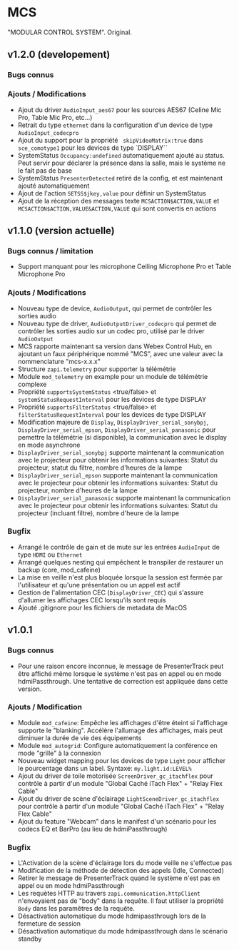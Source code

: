 # MCS
"MODULAR CONTROL SYSTEM". Original.

## v1.2.0 (developement)
### Bugs connus

### Ajouts / Modifications
* Ajout du driver `AudioInput_aes67` pour les sources AES67 (Celine Mic Pro, Table Mic Pro, etc...)
* Retrait du type `ethernet` dans la configuration d'un device de type `AudioInput_codecpro`
* Ajout du support pour la propriété ` skipVideoMatrix:true` dans `sce_comotype1` pour les devices de type `DISPLAY``
* SystemStatus `Occupancy:undefined` automatiquement ajouté au status. Peut servir pour déclarer la présence dans la salle, mais le système ne le fait pas de base
* SystemStatus `PresenterDetected` retiré de la config, et est maintenant ajouté automatiquement
* Ajout de l'action `SETSS$jkey,value` pour définir un SystemStatus
* Ajout de la réception des messages texte `MCSACTION$ACTION,VALUE` et `MCSACTION$ACTION,VALUE&ACTION,VALUE`  qui sont convertis en actions


## v1.1.0 (version actuelle)
### Bugs connus / limitation
* Support manquant pour les microphone Ceiling Microphone Pro et Table Microphone Pro

### Ajouts / Modifications
* Nouveau type de device, `AudioOutput`, qui permet de contrôler les sorties audio
* Nouveau type de driver, `AudioOutputDriver_codecpro` qui permet de contrôler les sorties audio sur un codec pro, utilisé par le driver `AudioOutput`
* MCS rapporte maintenant sa version dans Webex Control Hub, en ajoutant un faux périphérique nommé "MCS", avec une valeur avec la nommenclature "mcs-x.x.x"
* Structure `zapi.telemetry` pour supporter la télémétrie
* Module `mod_telemetry` en example pour un module de télémétrie complexe
* Propriété `supportsSystemStatus` <true/false> et `systemStatusRequestInterval` pour les devices de type DISPLAY 
* Propriété `supportsFilterStatus` <true/false> et `filterStatusRequestInterval` pour les devices de type DISPLAY
* Modification majeure de `Display`, `DisplayDriver_serial_sonybpj`, `DisplayDriver_serial_epson`, `DisplayDriver_serial_panasonic` pour pemettre la télémétrie (si disponible), la communication avec le display en mode asynchrone
* `DisplayDriver_serial_sonybpj` supporte maintenant la communication avec le projecteur pour obtenir les informations suivantes: Statut du projecteur, statut du filtre, nombre d'heures de la lampe
* `DisplayDriver_serial_epson` supporte maintenant la communication avec le projecteur pour obtenir les informations suivantes: Statut du projecteur, nombre d'heures de la lampe
* `DisplayDriver_serial_panasonic` supporte maintenant la communication avec le projecteur pour obtenir les informations suivantes: Statut du projecteur (incluant filtre), nombre d'heure de la lampe

### Bugfix
* Arrangé le contrôle de gain et de mute sur les entrées `AudioInput` de type `HDMI` ou `Ethernet`
* Arrangé quelques nesting qui empêchent le transpiler de restaurer un backup (core, mod_cafeine)
* La mise en veille n'est plus bloquée lorsque la session est fermée par l'utilisateur et qu'une présentation ou un appel est actif
* Gestion de l'alimentation CEC (`DisplayDriver_CEC`) qui s'assure d'allumer les affichages CEC lorsqu'ils sont requis
* Ajouté .gitignore pour les fichiers de metadata de MacOS


## v1.0.1
### Bugs connus
* Pour une raison encore inconnue, le message de PresenterTrack peut être affiché même lorsque le système n'est pas en appel ou en mode hdmiPassthrough. Une tentative de correction est appliquée dans cette version.

### Ajouts / Modification
* Module `mod_cafeine`: Empêche les affichages d'être éteint si l'affichage supporte le "blanking". Accélère l'allumage des affichages, mais peut diminuer la durée de vie des équipements
* Module `mod_autogrid`: Configure automatiquement la conférence en mode "grille" à la connexion
* Nouveau widget mapping pour les devices de type `Light` pour afficher le pourcentage dans un label. Syntaxe: `my.light.id:LEVEL%`
* Ajout du driver de toile motorisée `ScreenDriver_gc_itachflex` pour contrôle à partir d'un module "Global Caché iTach Flex" + "Relay Flex Cable"
* Ajout du driver de scène d'éclairage `LightSceneDriver_gc_itachflex` pour contrôle à partir d'un module "Global Caché iTach Flex" + "Relay Flex Cable"
* Ajout du feature "Webcam" dans le manifest d'un scénario pour les codecs EQ et BarPro (au lieu de hdmiPassthrough)

### Bugfix
* L'Activation de la scène d'éclairage lors du mode veille ne s'effectue pas
* Modification de la méthode de détection des appels (Idle, Connected)
* Retirer le message de PresenterTrack quand le système n'est pas en appel ou en mode hdmiPassthrough
* Les requètes HTTP au travers `zapi.communication.httpClient` n'envoyaient pas de "body" dans la requête. Il faut utiliser la propriété `Body` dans les paramêtres de la requête.
* Désactivation automatique du mode hdmipassthrough lors de la fermeture de session
* Désactivation automatique du mode hdmipassthrough dans le scénario standby